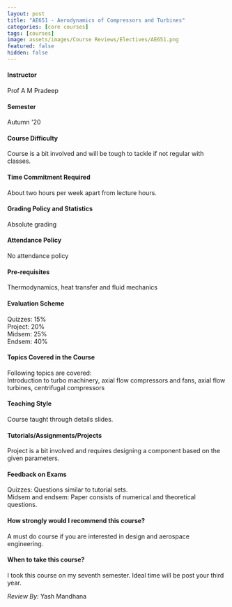 ```yaml
---
layout: post
title: "AE651 - Aerodynamics of Compressors and Turbines"
categories: [core courses]
tags: [courses]
image: assets/images/Course Reviews/Electives/AE651.png
featured: false
hidden: false
---
```


#### Instructor
Prof A M Pradeep

#### Semester
Autumn '20

#### Course Difficulty
Course is a bit involved and will be tough to tackle if not regular with classes. 

#### Time Commitment Required
About two hours per week apart from lecture hours.

#### Grading Policy and Statistics
Absolute grading

#### Attendance Policy
No attendance policy

#### Pre-requisites
Thermodynamics, heat transfer and fluid mechanics

#### Evaluation Scheme
Quizzes: 15%  
Project: 20%  
Midsem: 25%  
Endsem: 40%

#### Topics Covered in the Course
Following topics are covered:  
Introduction to turbo machinery, axial flow compressors and fans, axial flow turbines, centrifugal compressors

#### Teaching Style
Course taught through details slides.

#### Tutorials/Assignments/Projects
Project is a bit involved and requires designing a component based on the given parameters. 

#### Feedback on Exams
Quizzes: Questions similar to tutorial sets.  
Midsem and endsem: Paper consists of numerical and theoretical questions. 

#### How strongly would I recommend this course?
A must do course if you are interested in design and aerospace engineering.

#### When to take this course?
I took this course on my seventh semester. Ideal time will be post your third year.

*Review By:* Yash Mandhana